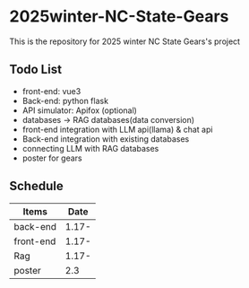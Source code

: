 # 2025winter-NC-State-Gears
This is the repository for 2025 winter NC State Gears's project 

## Todo List

- front-end: vue3
- Back-end: python flask
- API simulator: Apifox (optional)
- databases -> RAG databases(data conversion)
- front-end integration with LLM api(llama) & chat api
- Back-end integration with existing databases
- connecting LLM with RAG databases
- poster for gears

## Schedule

| Items     | Date  |
| --------- | ----- |
| back-end  | 1.17- |
| front-end | 1.17- |
| Rag       | 1.17- |
| poster    | 2.3   |

